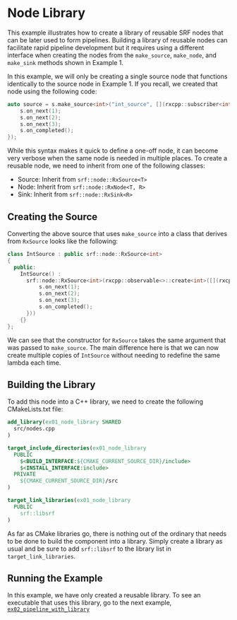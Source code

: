 # Node Library

This example illustrates how to create a library of reusable SRF nodes that can be later used to form pipelines. Building a library of reusable nodes can facilitate rapid pipeline development but it requires using a different interface when creating the nodes from the `make_source`, `make_node`, and `make_sink` methods shown in Example 1.

In this example, we will only be creating a single source node that functions identically to the source node in Example 1. If you recall, we created that node using the following code:

```cpp
auto source = s.make_source<int>("int_source", [](rxcpp::subscriber<int> s) {
    s.on_next(1);
    s.on_next(2);
    s.on_next(3);
    s.on_completed();
});
```

While this syntax makes it quick to define a one-off node, it can become very verbose when the same node is needed in multiple places. To create a reusable node, we need to inherit from one of the following classes:

- Source: Inherit from `srf::node::RxSource<T>`
- Node: Inherit from `srf::node::RxNode<T, R>`
- Sink: Inherit from `srf::node::RxSink<R>`

## Creating the Source

Converting the above source that uses `make_source` into a class that derives from `RxSource` looks like the following:

```cpp
class IntSource : public srf::node::RxSource<int>
{
  public:
    IntSource() :
      srf::node::RxSource<int>(rxcpp::observable<>::create<int>([](rxcpp::subscriber<int> s) {
          s.on_next(1);
          s.on_next(2);
          s.on_next(3);
          s.on_completed();
      }))
    {}
};
```

We can see that the constructor for `RxSource` takes the same argument that was passed to `make_source`. The main difference here is that we can now create multiple copies of `IntSource` without needing to redefine the same lambda each time.

## Building the Library

To add this node into a C++ library, we need to create the following CMakeLists.txt file:

```cmake
add_library(ex01_node_library SHARED
  src/nodes.cpp
)

target_include_directories(ex01_node_library
  PUBLIC
    $<BUILD_INTERFACE:${CMAKE_CURRENT_SOURCE_DIR}/include>
    $<INSTALL_INTERFACE:include>
  PRIVATE
    ${CMAKE_CURRENT_SOURCE_DIR}/src
)

target_link_libraries(ex01_node_library
  PUBLIC
    srf::libsrf
)
```

As far as CMake libraries go, there is nothing out of the ordinary that needs to be done to build the component into a library. Simply create a library as usual and be sure to add `srf::libsrf` to the library list in `target_link_libraries`.

## Running the Example

In this example, we have only created a reusable library. To see an executable that uses this library, go to the next example, [`ex02_pipeline_with_library`](../ex02_pipeline_with_librar)
